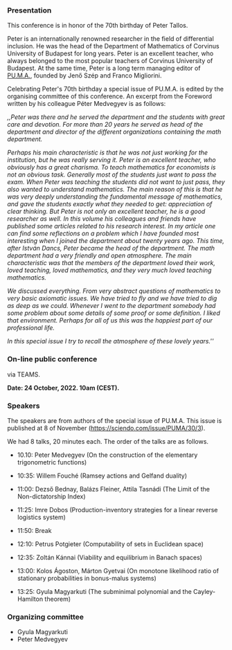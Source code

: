### Presentation

This conference is in honor of the 70th birthday of Peter Tallos. 

Peter is an internationally renowned researcher in the field of differential inclusion. He was the head of the Department of Mathematics of Corvinus University of Budapest for long years. Peter is an excellent teacher, who always belonged to the most popular teachers of Corvinus University of Budapest. At the same time, Peter is a long term managing editor of [PU.M.A.](https://sciendo.com/journal/PUMA), founded by Jenő Szép and Franco Migliorini.

Celebrating Peter's 70th birthday a special issue of PU.M.A. is edited by the organising committee of this conference.
An excerpt from the Foreword written by his colleague Péter Medvegyev is as follows:

*,,Peter was there and he served the department and the students with great care and devotion. For more
than 20 years he served as head of the department and director of the different
organizations containing the math department.*

*Perhaps his main characteristic is that he was not just working for the institution, but he was really serving it. Peter is an excellent teacher, who obviously
has a great charisma. To teach mathematics for economists is not an obvious
task. Generally most of the students just want to pass the exam. When
Peter was teaching the students did not want to just pass, they also wanted to
understand mathematics. 
The main reason of this is that he was very deeply understanding the fundamental message of mathematics, and gave the students exactly what they needed to get: appreciation of clear thinking. 
But Peter is not only an excellent teacher, he is a good researcher as well. 
In this volume his colleagues and friends have published some articles related to his research interest.
In my article one can find some reflections on a problem which I have founded most interesting when I joined the department about twenty years ago. 
This time, after István Dancs, Peter became the head of the department. 
The math department had a very friendly and open atmosphere. 
The main characteristic was that the members of the department loved their work, loved teaching, 
loved mathematics, and they very much loved teaching mathematics.*

*We discussed everything. 
From very abstract questions of mathematics to very basic axiomatic issues. 
We have tried to fly and we have tried to dig as deep as we could. 
Whenever I went to the department somebody had some problem about some details of some proof or some definition. 
I liked that environment. Perhaps for all of us this was the happiest part of our professional life.*

*In this special issue I try to recall the atmosphere of these lovely years.''*

### On-line public conference
via TEAMS. 

**Date: 24 October, 2022. 10am (CEST).**

### Speakers
The speakers are from authors of the special issue of PU.M.A.
This issue is published at 8 of November (https://sciendo.com/issue/PUMA/30/3).

We had 8 talks, 20 minutes each. 
The order of the talks are as follows.
- 10.10: Peter Medvegyev (On the construction of the elementary trigonometric functions)
- 10:35: Willem Fouché (Ramsey actions and Gelfand duality)
- 11:00: Dezső Bednay, Balázs Fleiner, Attila Tasnádi (The Limit of the Non-dictatorship Index)
- 11:25: Imre Dobos (Production-inventory strategies for a linear reverse logistics system)

- 11:50: Break

- 12:10: Petrus Potgieter (Computability of sets in Euclidean space)
- 12:35: Zoltán Kánnai (Viability and equilibrium in Banach spaces)
- 13:00: Kolos Ágoston, Márton Gyetvai (On monotone likelihood ratio of stationary probabilities in bonus-malus systems)
- 13:25: Gyula Magyarkuti (The subminimal polynomial and the Cayley-Hamilton theorem)

### Organizing committee
- Gyula Magyarkuti
- Peter Medvegyev
